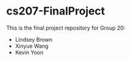 # cs207-FinalProject

This is the final project repository for Group 20:
* Lindsey Brown
* Xinyue Wang
* Kevin Yoon
